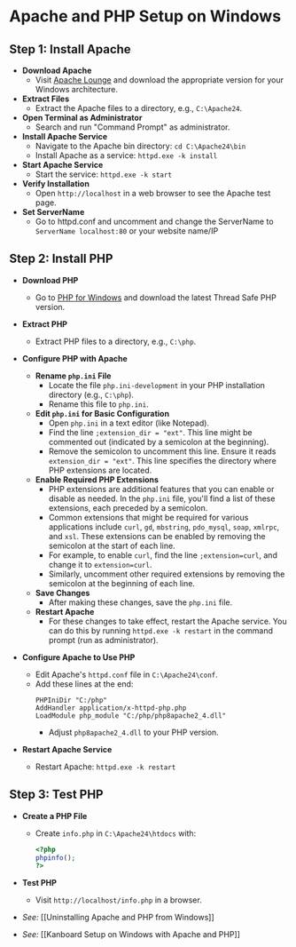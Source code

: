 # Apache and PHP Setup on Windows

## Step 1: Install Apache

- **Download Apache**
  - Visit [Apache Lounge](https://www.apachelounge.com/download/) and download the appropriate version for your Windows architecture.
- **Extract Files**
  - Extract the Apache files to a directory, e.g., `C:\Apache24`.
- **Open Terminal as Administrator**
  - Search and run "Command Prompt" as administrator.
- **Install Apache Service**
  - Navigate to the Apache bin directory: `cd C:\Apache24\bin`
  - Install Apache as a service: `httpd.exe -k install`
- **Start Apache Service**
  - Start the service: `httpd.exe -k start`
- **Verify Installation**
  - Open `http://localhost` in a web browser to see the Apache test page.
- **Set ServerName**
  - Go to httpd.conf and uncomment and change the ServerName to `ServerName localhost:80` or your website name/IP

## Step 2: Install PHP

- **Download PHP**
  - Go to [PHP for Windows](https://windows.php.net/download) and download the latest Thread Safe PHP version.
- **Extract PHP**
  - Extract PHP files to a directory, e.g., `C:\php`.
- **Configure PHP with Apache**

  - **Rename `php.ini` File**
    - Locate the file `php.ini-development` in your PHP installation directory (e.g., `C:\php`).
    - Rename this file to `php.ini`.
  - **Edit `php.ini` for Basic Configuration**
    - Open `php.ini` in a text editor (like Notepad).
    - Find the line `;extension_dir = "ext"`. This line might be commented out (indicated by a semicolon at the beginning).
    - Remove the semicolon to uncomment this line. Ensure it reads `extension_dir = "ext"`. This line specifies the directory where PHP extensions are located.
  - **Enable Required PHP Extensions**
    - PHP extensions are additional features that you can enable or disable as needed. In the `php.ini` file, you'll find a list of these extensions, each preceded by a semicolon.
    - Common extensions that might be required for various applications include `curl`, `gd`, `mbstring`, `pdo_mysql`, `soap`, `xmlrpc`, and `xsl`. These extensions can be enabled by removing the semicolon at the start of each line.
    - For example, to enable `curl`, find the line `;extension=curl`, and change it to `extension=curl`.
    - Similarly, uncomment other required extensions by removing the semicolon at the beginning of each line.
  - **Save Changes**
    - After making these changes, save the `php.ini` file.
  - **Restart Apache**
    - For these changes to take effect, restart the Apache service. You can do this by running `httpd.exe -k restart` in the command prompt (run as administrator).

- **Configure Apache to Use PHP**
  - Edit Apache's `httpd.conf` file in `C:\Apache24\conf`.
  - Add these lines at the end:
    ```
    PHPIniDir "C:/php"
    AddHandler application/x-httpd-php.php
    LoadModule php_module "C:/php/php8apache2_4.dll"
    ```
    - Adjust `php8apache2_4.dll` to your PHP version.
- **Restart Apache Service**
  - Restart Apache: `httpd.exe -k restart`

## Step 3: Test PHP

- **Create a PHP File**

  - Create `info.php` in `C:\Apache24\htdocs` with:

    ```php
    <?php
    phpinfo();
    ?>
    ```

- **Test PHP**
  - Visit `http://localhost/info.php` in a browser.
- _See:_ [[Uninstalling Apache and PHP from Windows]]
- _See:_ [[Kanboard Setup on Windows with Apache and PHP]]
